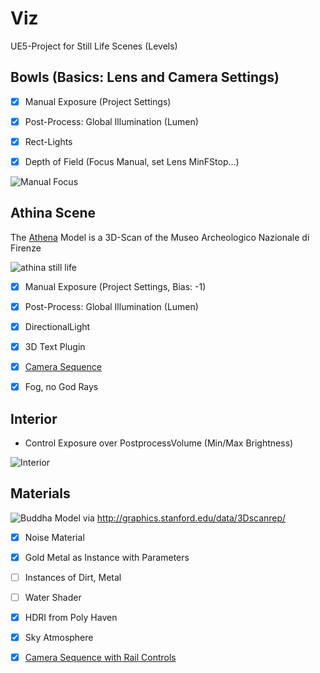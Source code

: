 # Viz

UE5-Project for Still Life Scenes (Levels)


## Bowls (Basics: Lens and Camera Settings)

- [x] Manual Exposure (Project Settings) 
- [x] Post-Process: Global Illumination (Lumen)
- [x] Rect-Lights
- [x] Depth of Field (Focus Manual, set Lens MinFStop...)


![Manual Focus](https://media.githubusercontent.com/media/pce/Viz/main/Saved/Screenshots/MacEditor/HighresScreenshot_2021.11.05-13.13.37.png "Manual Focus")


## Athina Scene

The [Athena](https://threedscans.com/museo-archeologico-nazionale/athena/) Model is a 3D-Scan of the Museo Archeologico Nazionale di Firenze

![athina still life](https://user-images.githubusercontent.com/445226/147831641-b779b646-c142-49bf-9940-a1e4ae5a11db.png "athina still life screenshot")

- [x] Manual Exposure (Project Settings, Bias: -1) 
- [x] Post-Process: Global Illumination (Lumen)
- [x] DirectionalLight
- [x] 3D Text Plugin 
- [x] [Camera Sequence](https://raw.githubusercontent.com/pce/Viz/main/Saved/VideoCaptures/AthenaLevel.mp4)
- [x] Fog, no God Rays


## Interior


- Control Exposure over PostprocessVolume (Min/Max Brightness)

![Interior](https://media.githubusercontent.com/media/pce/Viz/main/Saved/Screenshots/MacEditor/HighresScreenshot00003.png "Interior") 




## Materials


![Buddha](https://media.githubusercontent.com/media/pce/Viz/main/Saved/Screenshots/MacEditor/HighresScreenshot00001.png "Buddha - Happy Recon") 
Model via http://graphics.stanford.edu/data/3Dscanrep/


- [x] Noise Material 
- [x] Gold Metal as Instance with Parameters
- [ ] Instances of Dirt, Metal
- [ ] Water Shader
- [x] HDRI from Poly Haven
- [x] Sky Atmosphere
- [x] [Camera Sequence with Rail Controls](https://raw.githubusercontent.com/pce/Viz/main/Saved/VideoCaptures/MaterialsLevel.mp4)

